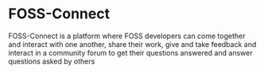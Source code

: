 # FOSS-Connect
FOSS-Connect is a platform where FOSS developers can come together and interact with one another, share their work, give and take feedback and interact in a community forum to get their questions answered and answer questions asked by others
